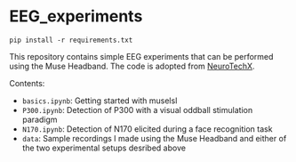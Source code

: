 # EEG_experiments

`pip install -r requirements.txt`

This repository contains simple EEG experiments that can be performed using the Muse Headband. The code is adopted from [NeuroTechX](https://github.com/NeuroTechX/eeg-notebooks_v0.1).

Contents:
- `basics.ipynb`: Getting started with muselsl
- `P300.ipynb`: Detection of P300 with a visual oddball stimulation paradigm
- `N170.ipynb`: Detection of N170 elicited during a face recognition task
- `data`: Sample recordings I made using the Muse Headband and either of the two experimental setups desribed above
